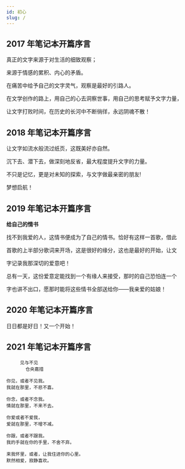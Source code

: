 ```yaml
---
id: 初心
slug: /
---
```


## 2017 年笔记本开篇序言

真正的文字来源于对生活的细致观察；

来源于情感的累积、内心的矛盾。

在痛苦中给予自己的文字灵气，观察是最好的引路人。

在文学创作的路上，用自己的心去洞察世事，用自己的思考赋予文字力量，

让文字打败时间，在历史的长河中不断徜徉，永远阴魂不散！


## 2018 年笔记本开篇序言


让文字如流水般流过纸页，这既美好亦自然。

沉下去、潜下去，做深刻地反省，最大程度提升文字的力量。

不只是记忆，更是对未知的探索，与文字做最亲密的朋友!

梦想启航！

## 2019 年笔记本开篇序言

**给自己的情书**

找不到我爱的人，这情书便成为了自己的情书。恰好有这样一首歌，借此

首歌的上半部分歌词来开场，这是很好的缘分，这也是最好的开始，让文

字记录我那深切的爱意吧！

总有一天，这份爱意定能找到一个有缘人来接受，那时的自己恐怕连一个

字也讲不出口，愿那时能将这些情书全部送给你——我亲爱的姑娘！

## 2020 年笔记本开篇序言

日日都是好日！又一个开始！


## 2021 年笔记本开篇序言

```text
     见与不见
       仓央嘉措

你见，或者不见我。
我就在那里，不悲不喜。

你念，或者不念我。
情就在那里，不来不去。

你爱或者不爱我，
爱就在那里，不增不减。

你跟，或者不跟我。
我的手就在你的手里，不舍不弃。

来我怀里，或者，让我住进你的心里。
默然相爱，寂静喜欢。
```
